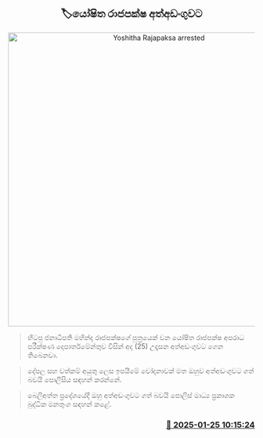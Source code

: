 <p align='center'><b><h2 align='center' title='Yoshitha Rajapaksa arrested'>🏷යෝෂිත රාජපක්ෂ අත්අඩංගුවට</h2></b></p>
<p align='center'><img src='https://helakuru.sgp1.cdn.digitaloceanspaces.com/esana/images/lib/yoshitha-rajapakse.jpg' width='600' alt='Yoshitha Rajapaksa arrested'></p>

> හිටපු ජනාධිපති මහින්ද රාජපක්ෂගේ පුත්‍රයෙක් වන යෝෂිත රාජපක්ෂ ​අපරාධ පරීක්ෂණ දෙපාර්තමේන්තුව විසින් අද (25) උදෑසන අත්අඩංගුවට ගෙන තිබෙනවා.

> දේපල සහ වත්කම් අයුතු ලෙස ඉපයීමේ චෝදනාවක් මත ඔහුව අත්අඩංගුවට ගත් බවයි පොලීසිය සඳහන් කරන්නේ.

> බෙලිඅත්ත ප්‍රදේශයේදී ඔහු අත්අඩංගුවට ගත් බවයි පොලිස් මාධ්‍ය ප්‍රකාශක බුද්ධික මනතුංග සඳහන් කළේ. 



<h3 align='right'><a href='https://www.helakuru.lk/esana/p/106877/'>📅 2025-01-25 10:15:24</a></h3>
